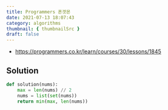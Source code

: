 ```yaml
---
title: Programmers 폰겟몬
date: 2021-07-13 18:07:43
category: algorithms
thumbnail: { thumbnailSrc }
draft: false
---
```


- https://programmers.co.kr/learn/courses/30/lessons/1845

## Solution

```py
def solution(nums):
    max = len(nums) // 2
    nums = list(set(nums))
    return min(max, len(nums))
```
